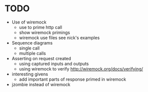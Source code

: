 # TODO

- Use of wiremock
    - use to prime http call
    - show wiremock primings
    - wiremock use files see nick's examples
- Sequence diagrams 
    - single call
    - multiple calls
- Asserting on request created
    - using captured inputs and outputs
    - using wiremock to verify http://wiremock.org/docs/verifying/
- interesting givens 
    - add important parts of response primed in wiremock
- jzombie instead of wiremock
